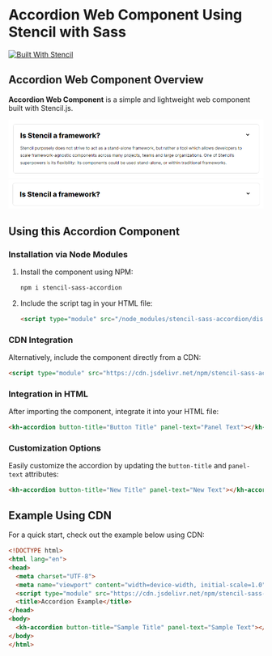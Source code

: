 # Accordion Web Component Using Stencil with Sass

[![Built With Stencil](https://img.shields.io/badge/-Built%20With%20Stencil-16161d.svg?logo=data%3Aimage%2Fsvg%2Bxml%3Bbase64%2CPD94bWwgdmVyc2lvbj0iMS4wIiBlbmNvZGluZz0idXRmLTgiPz4KPCEtLSBHZW5lcmF0b3I6IEFkb2JlIElsbHVzdHJhdG9yIDE5LjIuMSwgU1ZHIEV4cG9ydCBQbHVnLUluIC4gU1ZHIFZlcnNpb246IDYuMDAgQnVpbGQgMCkgIC0tPgo8c3ZnIHZlcnNpb249IjEuMSIgaWQ9IkxheWVyXzEiIHhtbG5zPSJodHRwOi8vd3d3LnczLm9yZy8yMDAwL3N2ZyIgeG1sbnM6eGxpbms9Imh0dHA6Ly93d3cudzMub3JnLzE5OTkveGxpbmsiIHg9IjBweCIgeT0iMHB4IgoJIHZpZXdCb3g9IjAgMCA1MTIgNTEyIiBzdHlsZT0iZW5hYmxlLWJhY2tncm91bmQ6bmV3IDAgMCA1MTIgNTEyOyIgeG1sOnNwYWNlPSJwcmVzZXJ2ZSI%2BCjxzdHlsZSB0eXBlPSJ0ZXh0L2NzcyI%2BCgkuc3Qwe2ZpbGw6I0ZGRkZGRjt9Cjwvc3R5bGU%2BCjxwYXRoIGNsYXNzPSJzdDAiIGQ9Ik00MjQuNywzNzMuOWMwLDM3LjYtNTUuMSw2OC42LTkyLjcsNjguNkgxODAuNGMtMzcuOSwwLTkyLjctMzAuNy05Mi43LTY4LjZ2LTMuNmgzMzYuOVYzNzMuOXoiLz4KPHBhdGggY2xhc3M9InN0MCIgZD0iTTQyNC43LDI5Mi4xSDE4MC40Yy0zNy42LDAtOTIuNy0zMS05Mi43LTY4LjZ2LTMuNkgzMzJjMzcuNiwwLDkyLjcsMzEsOTIuNyw2OC42VjI5Mi4xeiIvPgo8cGF0aCBjbGFzcz0ic3QwIiBkPSJNNDI0LjcsMTQxLjdIODcuN3YtMy42YzAtMzcuNiw1NC44LTY4LjYsOTIuNy02OC42SDMzMmMzNy45LDAsOTIuNywzMC43LDkyLjcsNjguNlYxNDEuN3oiLz4KPC9zdmc%2BCg%3D%3D&colorA=16161d&style=flat-square)](https://stenciljs.com)

## Accordion Web Component Overview

**Accordion Web Component** is a simple and lightweight web component built with Stencil.js.

![Accordion Opened](screenshots/accordion-open.png)
![Accordion Closed](screenshots/accordion-close.png)

## Using this Accordion Component

### Installation via Node Modules

1. Install the component using NPM:

   ```bash
   npm i stencil-sass-accordion
   ```

2. Include the script tag in your HTML file:

   ```html
   <script type="module" src="/node_modules/stencil-sass-accordion/dist/stencil-sass-accordion/stencil-sass-accordion.esm.js"></script>
   ```

### CDN Integration

Alternatively, include the component directly from a CDN:

```html
<script type="module" src="https://cdn.jsdelivr.net/npm/stencil-sass-accordion@0.0.5/dist/stencil-sass-accordion/stencil-sass-accordion.esm.js"></script>
```

### Integration in HTML

After importing the component, integrate it into your HTML file:

```html
<kh-accordion button-title="Button Title" panel-text="Panel Text"></kh-accordion>
```

### Customization Options

Easily customize the accordion by updating the `button-title` and `panel-text` attributes:

```html
<kh-accordion button-title="New Title" panel-text="New Text"></kh-accordion>
```

## Example Using CDN

For a quick start, check out the example below using CDN:

```html
<!DOCTYPE html>
<html lang="en">
<head>
  <meta charset="UTF-8">
  <meta name="viewport" content="width=device-width, initial-scale=1.0">
  <script type="module" src="https://cdn.jsdelivr.net/npm/stencil-sass-accordion@0.0.5/dist/stencil-sass-accordion/stencil-sass-accordion.esm.js"></script>
  <title>Accordion Example</title>
</head>
<body>
  <kh-accordion button-title="Sample Title" panel-text="Sample Text"></kh-accordion>
</body>
</html>
```